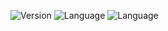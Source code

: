 ![Version](https://img.shields.io/badge/Version-0.1.0-brightgreen)
![Language](https://img.shields.io/badge/Language-Java-blue)
![Language](https://img.shields.io/badge/Language-SQL-purple)

